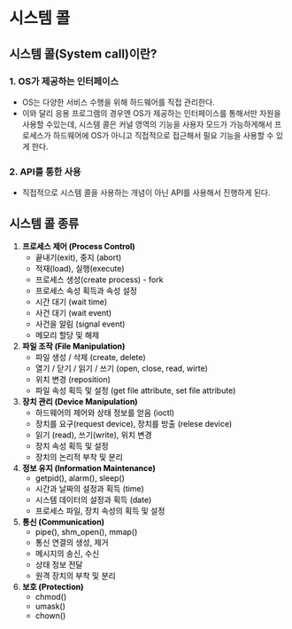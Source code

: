 # 시스템 콜

## 시스템 콜(System call)이란?

### 1. OS가 제공하는 인터페이스

- OS는 다양한 서비스 수행을 위해 하드웨어를 직접 관리한다.
- 이와 달리 응용 프로그램의 경우엔 OS가 제공하는 인터페이스를 통해서만 자원을 사용할 수있는데, 시스템 콜은 커널 영역의 기능을 사용자 모드가 가능하게해서 프로세스가 하드웨어에 OS가 아니고 직접적으로 접근해서 필요 기능을 사용할 수 있게 한다.

### 2. API를 통한 사용

- 직접적으로 시스템 콜을 사용하는 개념이 아닌 API를 사용해서 진행하게 된다.

## 시스템 콜 종류

<ol style="list-style-type: decimal; color: #333333; text-align: start;" data-ke-list-type="decimal">
<li style="list-style-type: decimal; color: #000000;"><b>프로세스 제어 (Process Control)</b>
<ul style="list-style-type: disc;" data-ke-list-type="disc">
<li style="list-style-type: circle; color: #000000;">끝내기(exit), 중지 (abort)</li>
<li style="list-style-type: circle; color: #000000;">적재(load), 실행(execute)</li>
<li style="list-style-type: circle; color: #000000;">프로세스 생성(create process) - fork</li>
<li style="list-style-type: circle; color: #000000;">프로세스 속성 획득과 속성 설정</li>
<li style="list-style-type: circle; color: #000000;">시간 대기 (wait time)</li>
<li style="list-style-type: circle; color: #000000;">사건 대기 (wait event)</li>
<li style="list-style-type: circle; color: #000000;">사건을 알림 (signal event)</li>
<li style="list-style-type: circle; color: #000000;">메모리 할당 및 해제</li>
</ul>
</li>
<li style="list-style-type: decimal; color: #000000;"><b>파일 조작 (File Manipulation)</b>
<ul style="list-style-type: disc;" data-ke-list-type="disc">
<li style="list-style-type: circle; color: #000000;">파일 생성 / 삭제 (create, delete)</li>
<li style="list-style-type: circle; color: #000000;">열기 / 닫기 / 읽기 / 쓰기 (open, close, read, wirte)</li>
<li style="list-style-type: circle; color: #000000;">위치 변경 (reposition)</li>
<li style="list-style-type: circle; color: #000000;">파일 속성 획득 및 설정 (get file attribute, set file attribute)</li>
</ul>
</li>
<li style="list-style-type: decimal; color: #000000;"><b>장치 관리 (Device Manipulation)</b>
<ul style="list-style-type: disc;" data-ke-list-type="disc">
<li style="list-style-type: circle; color: #000000;">하드웨어의 제어와 상태 정보를 얻음 (ioctl)</li>
<li style="list-style-type: circle; color: #000000;">장치를 요구(request device), 장치를 방출 (relese device)</li>
<li style="list-style-type: circle; color: #000000;">읽기 (read), 쓰기(write), 위치 변경</li>
<li style="list-style-type: circle; color: #000000;">장치 속성 획득 및 설정</li>
<li style="list-style-type: circle; color: #000000;">장치의 논리적 부착 및 분리</li>
</ul>
</li>
<li style="list-style-type: decimal; color: #000000;"><b>정보 유지 (Information Maintenance)</b>
<ul style="list-style-type: disc;" data-ke-list-type="disc">
<li style="list-style-type: circle; color: #000000;">getpid(), alarm(), sleep()</li>
<li style="list-style-type: circle; color: #000000;">시간과 날짜의 설정과 획득 (time)</li>
<li style="list-style-type: circle; color: #000000;">시스템 데이터의 설정과 획득 (date)</li>
<li style="list-style-type: circle; color: #000000;">프로세스 파일, 장치 속성의 획득 및 설정</li>
</ul>
</li>
<li style="list-style-type: decimal; color: #000000;"><b>통신 (Communication)</b>
<ul style="list-style-type: disc;" data-ke-list-type="disc">
<li style="list-style-type: circle; color: #000000;">pipe(), shm_open(), mmap()</li>
<li style="list-style-type: circle; color: #000000;">통신 연결의 생성, 제거</li>
<li style="list-style-type: circle; color: #000000;">메시지의 송신, 수신</li>
<li style="list-style-type: circle; color: #000000;">상태 정보 전달</li>
<li style="list-style-type: circle; color: #000000;">원격 장치의 부착 및 분리</li>
</ul>
</li>
<li style="list-style-type: decimal; color: #000000;"><b>보호 (Protection)</b>
<ul style="list-style-type: disc;" data-ke-list-type="disc">
<li style="list-style-type: circle; color: #000000;">chmod()</li>
<li style="list-style-type: circle; color: #000000;">umask()</li>
<li style="list-style-type: circle; color: #000000;">chown()</li>
</ul>
</li>
</ol>
